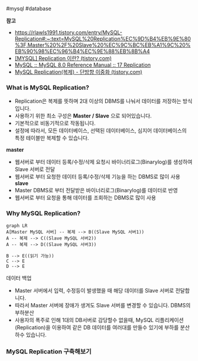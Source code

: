#mysql #database 

**참고**
- https://rlawls1991.tistory.com/entry/MySQL-Replication#:~:text=MySQL%20Replication%EC%9D%B4%EB%9E%80%3F,Master%20%2F%20Slave%20%EC%9C%BC%EB%A1%9C%20%EB%90%98%EC%96%B4%EC%9E%88%EB%8B%A4
- [[MYSQL] Replication 이란? (tistory.com)](https://sanghye.tistory.com/38)
- [MySQL :: MySQL 8.0 Reference Manual :: 17 Replication](https://dev.mysql.com/doc/refman/8.0/en/replication.html)
- [MySQL Replication(복제) - 단방향 이중화 (tistory.com)](https://server-talk.tistory.com/240)

### What is MySQL Replication?
- Replication은 복제를 뜻하며 2대 이상의 DBMS를 나눠서 데이터를 저장하는 방식입니다.
- 사용하기 위한 최소 구성은 **Master / Slave** 으로 되어있습니다.
- 기본적으로 비동기적으로 작동됩니다.
- 설정에 따라서, 모든 데이터베이스, 선택된 데이터베이스, 심지어 데이터베이스의 특정 테이블만 복제할 수 있습니다. 

**master**
- 웹서버로 부터 데이터 등록/수정/삭제 요청시 바이너리로그(Binarylog)를 생성하여 Slave 서버로 전달
- 웹서버로 부터 요청한 데이터 등록/수정/삭제 기능을 하는 DBMS로 많이 사용
**slave**
- Master DBMS로 부터 전달받은 바이너리로그(Binarylog)를 데이터로 반영
- 웹서버로 부터 요청을 통해 데이터를 조회하는 DBMS로 많이 사용

### Why MySQL Replication?
```mermaid
graph LR
A[Master MySQL 서버] -- 복제 --> B((Slave MySQL 서버1))
A -- 복제 --> C((Slave MySQL 서버2))
A -- 복제 --> D((Slave MySQL 서버3))

B --> E((읽기 가능))
C --> E
D --> E
```

데이터 백업
- Master 서버에서 입력, 수정등이 발생했을 때 해당 데이터를 Slave 서버로 전달합니다. 
- 따라서 Master 서버에 장애가 생겨도 Slave 서버를 변경할 수 있습니다. 
DBMS의 부하분산
- 사용자의 폭주로 인해 1대의 DB서버로 감당할수 없을때, MySQL 리플리케이션(Replication)을 이용하여 같은 DB 데이터를 여러대를 만들수 있기에 부하를 분산하수 있습니다.

### MySQL Replication 구축해보기
